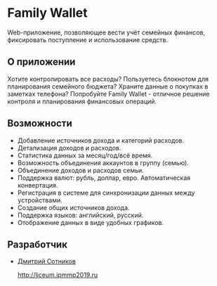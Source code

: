 # Family Wallet

Web-приложение, позволяющее вести учёт семейных финансов, фиксировать поступление и использование средств.

## О приложении
Хотите контролировать все расходы? Пользуетесь блокнотом для планирования  семейного бюджета? Храните данные о покупках в заметках телефона? Попробуйте Family Wallet - отличное решение контроля и планирования финансовых операций.

## Возможности
- Добавление источников дохода и категорий расходов.
- Детализация доходов и расходов.
- Статистика данных за месяц/год/всё время.
- Возможность объединения аккаунтов в группу (семью).
- Объединение доходов и расходов семьи.
- Поддержка валют: рубль, доллар, евро. Автоматическая конвертация.
- Регистрация в системе для синхронизации данных между устройствами.
- Создание общих источников дохода.
- Поддержка языков: английский, русский.
- Отображение данных в виде удобных графиков.

## Разработчик 
- [Дмитрий Сотников](https://github.com/QWERN-9876r)

  http://liceum.ipmmp2019.ru
